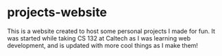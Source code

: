 # projects-website
This is a website created to host some personal projects I made for fun. It was started while taking CS 132 at Caltech as I was learning web development, and is updated with more cool things as I make them!
